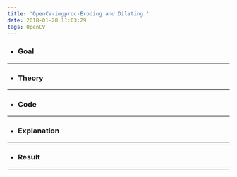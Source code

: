 ```yaml
---
title: 'OpenCV-imgproc-Eroding and Dilating '
date: 2018-01-28 11:03:29
tags: OpenCV
---
```

- ### Goal

---
- ### Theory

---
- ### Code

---
- ### Explanation

---
- ### Result

---
